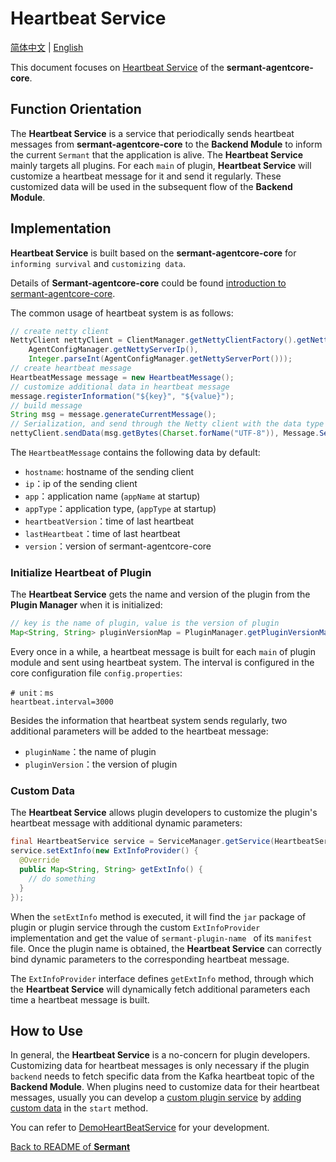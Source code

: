 # Heartbeat Service

[简体中文](service_heartbeat-zh.md) | [English](service_heartbeat.md)

This document focuses on [Heartbeat Service](../../sermant-agentcore/sermant-agentcore-core/src/main/java/com/huaweicloud/sermant/core/service/heartbeat) of the **sermant-agentcore-core**.

## Function Orientation

The **Heartbeat Service** is a service that periodically sends heartbeat messages from **sermant-agentcore-core** to the **Backend Module** to inform the current `Sermant` that the application is alive. The **Heartbeat Service** mainly targets all plugins. For each `main` of plugin, **Heartbeat Service** will customize a heartbeat message for it and send it regularly. These customized data will be used in the subsequent flow of the **Backend Module**.

## Implementation

**Heartbeat Service** is built based on the **sermant-agentcore-core** for `informing survival` and `customizing data`.

Details of **Sermant-agentcore-core** could be found [introduction to sermant-agentcore-core](../user-guide/agentcore.md#Core-Service-System).

The common usage of heartbeat system is as follows:

```java
// create netty client
NettyClient nettyClient = ClientManager.getNettyClientFactory().getNettyClient(
    AgentConfigManager.getNettyServerIp(), 
    Integer.parseInt(AgentConfigManager.getNettyServerPort()));
// create heartbeat message
HeartbeatMessage message = new HeartbeatMessage();
// customize additional data in heartbeat message
message.registerInformation("${key}", "${value}");
// build message
String msg = message.generateCurrentMessage();
// Serialization, and send through the Netty client with the data type annotated as heartbeat
nettyClient.sendData(msg.getBytes(Charset.forName("UTF-8")), Message.ServiceData.DataType.SERVICE_HEARTBEAT);
```

The `HeartbeatMessage` contains the following data by default:

- `hostname`: hostname of the sending client
- `ip`：ip of the sending client
- `app`：application name (`appName` at startup)
- `appType`：application type, (`appType` at startup)
- `heartbeatVersion`：time of last heartbeat
- `lastHeartbeat`：time of last heartbeat
- `version`：version of sermant-agentcore-core

### Initialize Heartbeat of Plugin 

The **Heartbeat Service** gets the name and version of the plugin from the **Plugin Manager** when it is initialized:
```java
// key is the name of plugin, value is the version of plugin
Map<String, String> pluginVersionMap = PluginManager.getPluginVersionMap();
```

Every once in a while, a heartbeat message is built for each `main` of plugin module and sent using heartbeat system. The interval is configured in the core configuration file `config.properties`:
```properties
# unit：ms
heartbeat.interval=3000
```

Besides the information that heartbeat system sends regularly, two additional parameters will be added to the heartbeat message:

- `pluginName`：the name of plugin
- `pluginVersion`：the version of plugin

### Custom Data

The **Heartbeat Service** allows plugin developers to customize the plugin's heartbeat message with additional dynamic parameters:
```java
final HeartbeatService service = ServiceManager.getService(HeartbeatService.class);
service.setExtInfo(new ExtInfoProvider() {
  @Override
  public Map<String, String> getExtInfo() {
    // do something
  }
});
```

When the `setExtInfo` method is executed, it will find the `jar` package of plugin or plugin service through the custom `ExtInfoProvider` implementation and get the value of `sermant-plugin-name ` of its `manifest` file. Once the plugin name is obtained, the **Heartbeat Service** can correctly bind dynamic parameters to the corresponding heartbeat message.

The `ExtInfoProvider` interface defines `getExtInfo` method, through which the **Heartbeat Service** will dynamically fetch additional parameters each time a heartbeat message is built.

## How to Use

In general, the **Heartbeat Service** is a no-concern for plugin developers. Customizing data for heartbeat messages is only necessary if the plugin `backend` needs to fetch specific data from the Kafka heartbeat topic of the **Backend Module**. When plugins need to customize data for their heartbeat messages, usually you can develop a [custom plugin service](dev_plugin_code.md#Plugin-Service) by [adding custom data](#Custom-Data) in the `start` method.

You can refer to [DemoHeartBeatService](../../sermant-example/demo-plugin/src/main/java/com/huawei/example/demo/service/DemoHeartBeatService.java) for your development.

[Back to README of **Sermant** ](../README.md)